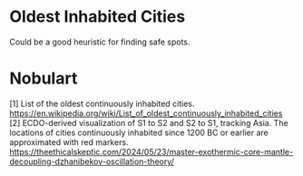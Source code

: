 # Oldest Inhabited Cities

Could be a good heuristic for finding safe spots.

# Nobulart

[1] List of the oldest continuously inhabited cities. https://en.wikipedia.org/wiki/List_of_oldest_continuously_inhabited_cities
[2] ECDO-derived visualization of S1 to S2 and S2 to S1, tracking Asia. The locations of cities continuously inhabited since 1200 BC or earlier are approximated with red markers.
https://theethicalskeptic.com/2024/05/23/master-exothermic-core-mantle-decoupling-dzhanibekov-oscillation-theory/